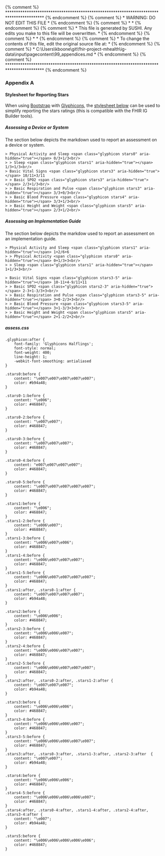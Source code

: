 {% comment %} ***************************************************************************************** {% endcomment %}
{% comment %} *                            WARNING: DO NOT EDIT THIS FILE                             * {% endcomment %}
{% comment %} *                                                                                       * {% endcomment %}
{% comment %} * This file is generated by SUSHI. Any edits you make to this file will be overwritten. * {% endcomment %}
{% comment %} *                                                                                       * {% endcomment %}
{% comment %} * To change the contents of this file, edit the original source file at:                * {% endcomment %}
{% comment %} * C:\Users\kboone\git\fhir-project-mhealth\ig-data\input\pagecontent\99_appendices.md   * {% endcomment %}
{% comment %} ***************************************************************************************** {% endcomment %}

### Appendix A


#### Stylesheet for Reporting Stars
When using [Bootstrap](https://getbootstrap.com/) with [Glyphicons](https://getbootstrap.com/docs/3.3/components/),
the [stylesheet below](#assess) can be used to simplify reporting the stars ratings (this is compatible
with the FHIR IG Builder tools).

##### Assessing a Device or System
The section below depicts the markdown used to report an assessment on a device or system.
~~~
> Physical Activity and Sleep <span class="glyphicon stars0" aria-hidden="true"></span> 0/3+1/3<br/>
> > Sleep <span class="glyphicon stars1" aria-hidden="true"></span> 1/3+1/3<br/>
> Basic Vital Signs <span class="glyphicon stars3" aria-hidden="true"></span> 10/11+3/11
> > Basic SPO2 <span class="glyphicon stars3" aria-hidden="true"></span> 2/3+1/3<br/>
> > Basic Respiration and Pulse <span class="glyphicon stars3" aria-hidden="true"></span> 3/3+0/3<br/>
> > Basic Blood Pressure <span class="glyphicon stars4" aria-hidden="true"></span> 3/3+1/3<br/>
> > Basic Height and Weight <span class="glyphicon stars5" aria-hidden="true"></span> 2/3+1/2<br/>
~~~

##### Assessing an Implementation Guide
The section below depicts the markdow used to report an assessment on an implementation
guide.

~~~
> Physical Activity and Sleep <span class="glyphicon stars1" aria-hidden="true"></span> 1+2/6+6
> > Physical Activity <span class="glyphicon stars0" aria-hidden="true"></span> 0+1/3+3<br/>
> > Sleep <span class="glyphicon stars1" aria-hidden="true"></span> 1+1/3+3<br/>

> Basic Vital Signs <span class="glyphicon stars3-5" aria-hidden="true"></span> 10-11+4-9/11+11
> > Basic SPO2 <span class="glyphicon stars2-3" aria-hidden="true"></span> 2-3+1-3/3+3<br/>
> > Basic Respiration and Pulse <span class="glyphicon stars3-5" aria-hidden="true"></span> 3+0-2/3+3<br/>
> > Basic Blood Pressure <span class="glyphicon stars3-5" aria-hidden="true"></span> 3+1-3/3+3<br/>
> > Basic Height and Weight <span class="glyphicon stars5" aria-hidden="true"></span> 2+1-2/2+2<br/>
~~~

##### assess.css
<span id='assess'> </span>
```
.glyphicon:after {
    font-family: 'Glyphicons Halflings';
    font-style: normal;
    font-weight: 400;
    line-height: 1;
    -webkit-font-smoothing: antialiased
}

.stars0:before {
    content: "\e007\e007\e007\e007\e007";
    color: #b94a48;
}

.stars0-1:before {
    content: "\e006";
    color: #468847;
}

.stars0-2:before {
    content: "\e007\e007";
    color: #468847;
}

.stars0-3:before {
    content: "\e007\e007\e007";
    color: #468847;
}

.stars0-4:before {
    content: "e007\e007\e007\e007";
    color: #468847;
}

.stars0-5:before {
    content: "\e007\e007\e007\e007\e007";
    color: #468847;
}

.stars1:before {
    content: "\e006";
    color: #468847;
}
.stars1-2:before {
    content: "\e006\e007";
    color: #468847;
}
.stars1-3:before {
    content: "\e006\e007\e006";
    color: #468847;
}
.stars1-4:before {
    content: "\e006\e007\e007\e007";
    color: #468847;
}
.stars1-5:before {
    content: "\e006\e007\e007\e007\e007";
    color: #468847;
}
.stars1:after, .stars0-1:after {
    content: "\e007\e007\e007\e007";
    color: #b94a48;
}

.stars2:before {
    content: "\e006\e006";
    color: #468847;
}
.stars2-3:before {
    content: "\e006\e006\e007";
    color: #468847;
}
.stars2-4:before {
    content: "\e006\e006\e007\e007";
    color: #468847;
}
.stars2-5:before {
    content: "\e006\e006\e007\e007\e007";
    color: #468847;
}
.stars2:after, .stars0-2:after, .stars1-2:after {
    content: "\e007\e007\e007";
    color: #b94a48;
}

.stars3:before {
    content: "\e006\e006\e006";
    color: #468847;
}
.stars3-4:before {
    content: "\e006\e006\e006\e007";
    color: #468847;
}
.stars3-5:before {
    content: "\e006\e006\e006\e007\e007";
    color: #468847;
}
.stars3:after, .stars0-3:after, .stars1-3:after, .stars2-3:after  {
    content: "\e007\e007";
    color: #b94a48;
}

.stars4:before {
    content: "\e006\e006\e006";
    color: #468847;
}
.stars4-5:before {
    content: "\e006\e006\e006\e006\e007";
    color: #468847;
}
.stars4:after, .stars0-4:after, .stars1-4:after, .stars2-4:after, .stars3-4:after {
    content: "\e007";
    color: #b94a48;
}

.stars5:before {
    content: "\e006\e006\e006\e006\e006";
    color: #468847;
}
```